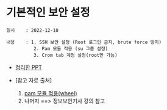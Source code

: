 # 기본적인 보안 설정
    일시    : 2022-12-10
    
    내용    : 1. SSH 보안 설정 (Root 로그인 금지, brute force 방지)
              2. Pam 모듈 적용 (su 그룹 설정)
              3. Crom tab 계정 설정(root만 가능)

    
   
    
* [정리한 PPT]( https://github.com/seuhong98/Study/blob/main/%EC%84%9C%EB%B2%84%20%EA%B5%AC%EC%B6%95%20%EC%8B%A4%EC%8A%B5/2022-12-11%20%EA%B8%B0%EB%B3%B8%EC%A0%81%EC%9D%B8%20%EB%B3%B4%EC%95%88%20%EC%84%A4%EC%A0%95/%EA%B8%B0%EB%B3%B8%EC%A0%81%EC%9D%B8%20%EB%B3%B4%EC%95%88%20%EC%84%A4%EC%A0%95.pptx )  

* [참고 자료 출처]
    1. [pam 모듈 적용(wheel)]( https://ubuntu.com/download/server  )  
    2. 나머지 ==> 정보보안기사 강의 참고
    
        
        
    

